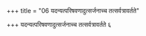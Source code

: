 +++
title = "06 यदन्यत्परिषवणादुत्सर्जनाच्च तत्सर्वत्रावर्तते"

+++
यदन्यत्परिषवणादुत्सर्जनाच्च तत्सर्वत्रावर्तते ६